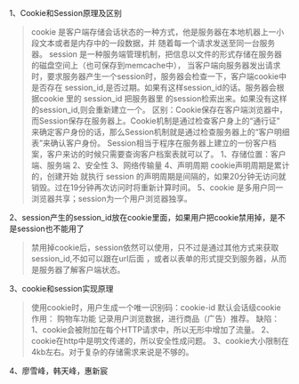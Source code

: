 1、Cookie和Session原理及区别
> cookie 是客户端存储会话状态的一种方式，他是服务器在本地机器上一小段文本或者是内存中的一段数据，并
随着每一个请求发送至同一台服务器。
session 是一种服务端管理机制，把信息以文件的形式存储在服务器的磁盘空间上（也可保存到memcache中），
当客户端向服务器发出请求时，要求服务器产生一个session时，服务器会检查一下，客户端cookie中是否存在
session_id,是否过期。如果有这样session_id的话。服务器会根据cookie 里的 session_id 把服务器里
的session检索出来。如果没有这样的session_id,则会重新建立一个。
区别：Cookie保存在客户端浏览器中，而Session保存在服务器上。Cookie机制是通过检查客户身上的“通行证”
来确定客户身份的话，那么Session机制就是通过检查服务器上的“客户明细表”来确认客户身份。
Session相当于程序在服务器上建立的一份客户档案，客户来访的时候只需要查询客户档案表就可以了。
1、存储位置：客户端、服务端 2、安全性  3、网络传输量 4、声明周期 cookie声明周期是累计的，创建开始
就执行  session 的声明周期是间隔的，如果20分钟无访问就销毁。过在19分钟再次访问时将重新计算时间。
5、cookie 是多用户同一浏览器共享；session为一个用户浏览器独享。

2、session产生的session_id放在cookie里面，如果用户把cookie禁用掉，是不是session也不能用了
>禁用掉cookie后，session依然可以使用，只不过是通过其他方式来获取session_id,不如可以跟在url后面
，或者以表单的形式提交到服务器，从而是服务器了解客户端状态。

3、cookie和session实现原理

> 使用cookie时，用户生成一个唯一识别码：cookie-id 默认会话级cookie
作用：
购物车功能
记录用户浏览数据，进行商品（广告）推荐。
缺陷：
1、cookie会被附加在每个HTTP请求中，所以无形中增加了流量。
2、cookie在http中是明文传递的，所以安全性成问题。
3、cookie大小限制在4kb左右。对于复杂的存储需求来说是不够的。

4、廖雪峰，韩天峰，惠新宸